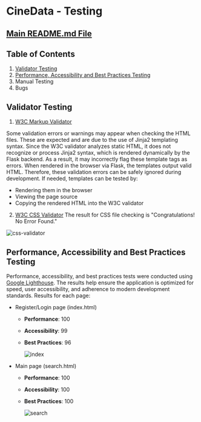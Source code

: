 # CineData - Testing

## [Main README.md File](https://github.com/FlorinMiron98/CineData/blob/main/README.md)

## Table of Contents
1. [Validator Testing](#validator-testing)
2. [Performance, Accessibility and Best Practices Testing](#performance-accessibility-and-best-practices-testing)
3. Manual Testing
4. Bugs

## Validator Testing
1. [W3C Markup Validator](https://validator.w3.org/)

Some validation errors or warnings may appear when checking the HTML files. These are expected and are due to the use of Jinja2 templating syntax. Since the W3C validator analyzes static HTML, it does not recognize or process Jinja2 syntax, which is rendered dynamically by the Flask backend. As a result, it may incorrectly flag these template tags as errors.
When rendered in the browser via Flask, the templates output valid HTML. Therefore, these validation errors can be safely ignored during development. If needed, templates can be tested by:
- Rendering them in the browser
- Viewing the page source
- Copying the rendered HTML into the W3C validator
2. [W3C CSS Validator](https://jigsaw.w3.org/css-validator/)
The result for CSS file checking is "Congratulations! No Error Found."

![css-validator](https://github.com/user-attachments/assets/78b74670-5a6b-4108-beea-30480a1bc9ca)

## Performance, Accessibility and Best Practices Testing
Performance, accessibility, and best practices tests were conducted using [Google Lighthouse](https://developer.chrome.com/docs/lighthouse/overview). The results help ensure the application is optimized for speed, user accessibility, and adherence to modern development standards. Results for each page:
- Register/Login page (index.html)
  - **Performance**: 100
  - **Accessibility**: 99
  - **Best Practices**: 96
  
    ![index](https://github.com/user-attachments/assets/8c5e0433-51f7-4196-bf72-fde75422fb57)

- Main page (search.html)
  - **Performance**: 100
  - **Accessibility**: 100
  - **Best Practices**: 100

    ![search](https://github.com/user-attachments/assets/38860c6c-861d-4fb8-943b-ef22581a5f86)


